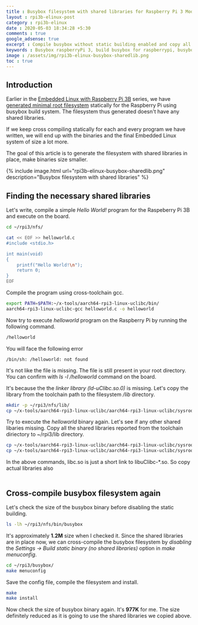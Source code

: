 ```yaml
---
title : Busybox filesystem with shared libraries for Raspberry Pi 3 Model B
layout : rpi3b-elinux-post
category : rpi3b-elinux
date : 2020-05-03 18:34:28 +5:30
comments : true
google_adsense: true
excerpt : Compile busybox without static building enabled and copy all the necessary shared libraries to run a binary from the toolchain directory to busybox filesystem.
keywords : Busybox raspberryPi 3, build busybox for raspberrypi, busybox mount nfs share, busybox shared libraries
image : /assets/img/rpi3b-elinux-busybox-sharedlib.png
toc : true
---
```

## Introduction
Earlier in the [Embedded Linux with Raspberry Pi 3B](/book/embedded-linux-rpi3-000-intro.html#learning-path) series, we have [generated minimal root filesystem](/rpi3b-elinux/embedded-linux-rpi3-060-busybox.html) statically for the Raspberry Pi using busybox build system. The filesystem thus generated doesn't have any shared libraries.

If we keep cross compiling statically for each and every program we have written, we will end up with the binaries and the final Embedded Linux system of size a lot more.

The goal of this article is to generate the filesystem with shared libraries in place, make binaries size smaller.

{% include image.html url="rpi3b-elinux-busybox-sharedlib.png" description="Busybox filesystem with shared libraries" %}
## Finding the necessary shared libraries
Let's write, compile a simple *Hello World!* program for the Raspeberry Pi 3B and execute on the board.

```bash
cd ~/rpi3/nfs/

cat << EOF >> helloworld.c
#include <stdio.h>

int main(void)
{
	printf("Hello World!\n");
	return 0;
}
EOF
```
Compile the program using cross-toolchain gcc.
```bash
export PATH=$PATH:~/x-tools/aarch64-rpi3-linux-uclibc/bin/
aarch64-rpi3-linux-uclibc-gcc helloworld.c -o helloworld
```
Now try to execute *helloworld* program on the Raspberry Pi by running the following command.
```bash
/helloworld
```
You will face the following error
```
/bin/sh: /helloworld: not found
```
It's not like the file is missing. The file is still present in your root directory. You can confirm with *ls -l /helloworld* command on the board.

It's because the the *linker library (ld-uClibc.so.0)* is missing. Let's copy the library from the toolchain path to the filesystem */lib* directory.
```bash
mkdir -p ~/rpi3/nfs/lib/
cp ~/x-tools/aarch64-rpi3-linux-uclibc/aarch64-rpi3-linux-uclibc/sysroot/lib/ld-uClibc* ~/rpi3/nfs/lib
```
Try to execute the *helloworld* binary again. Let's see if any other shared libaries missing. Copy all the shared libraries reported from the toolchain diriectory to ~/rpi3/lib directory.

```bash
cp ~/x-tools/aarch64-rpi3-linux-uclibc/aarch64-rpi3-linux-uclibc/sysroot/lib/libc.so* ~/rpi3/nfs/lib
cp ~/x-tools/aarch64-rpi3-linux-uclibc/aarch64-rpi3-linux-uclibc/sysroot/lib/libuClibc* ~/rpi3/nfs/lib
```
<div class="isa_info">In the above commands, libc.so is just a short link to libuClibc-*.so. So copy actual libraries also</div><br>

## Cross-compile busybox filesystem again
Let's check the size of the busybox binary before disabling the static building.
```bash
ls -lh ~/rpi3/nfs/bin/busybox
```

It's approximately **1.2M** size when I checked it. Since the shared libraries are in place now, we can cross-compile the busybox filesystem by *disabling* the *Settings -> Build static binary (no shared libraries)* option in *make menuconfig*.
```bash
cd ~/rpi3/busybox/
make menuconfig
```
Save the config file, compile the filesystem and install.
```bash
make
make install
```
Now check the size of busybox binary again. It's **977K** for me. The size definitely reduced as it is going to use the shared libraries we copied above.

